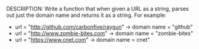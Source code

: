 DESCRIPTION:
Write a function that when given a URL as a string, parses out just the domain name and returns it as a string. For example:

* url = "http://github.com/carbonfive/raygun" -> domain name = "github"
* url = "http://www.zombie-bites.com"         -> domain name = "zombie-bites"
* url = "https://www.cnet.com"                -> domain name = cnet"